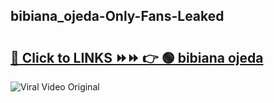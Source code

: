 
 ## bibiana_ojeda-Only-Fans-Leaked

# <h2><a href="https://clipsfans.com/bibiana_ojeda&ref=git">🔗 Click to LINKS ⏩⏩ 👉 🟢 bibiana ojeda </a></h2>

<a href="https://clipsfans.com/bibiana_ojeda&ref=git" rel="nofollow" data-target="animated-image.originalLink"><img src="https://i.ibb.co.com/xMMVF88/686577567.gif" alt="Viral Video Original" style="max-width: 100%; display: inline-block;" data-target="animated-image.originalImage"></a>
